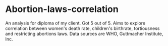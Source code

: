 # Abortion-laws-correlation
An analysis for diploma of my client. Got 5 out of 5.
Aims to explore correlation between women's death rate, children's birthrate, tortiousness and restricting abortions laws.
Data sources are WHO, Guttmacher Institute, Inc.
